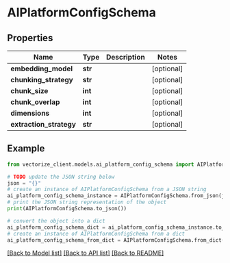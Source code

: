 # AIPlatformConfigSchema


## Properties

Name | Type | Description | Notes
------------ | ------------- | ------------- | -------------
**embedding_model** | **str** |  | [optional] 
**chunking_strategy** | **str** |  | [optional] 
**chunk_size** | **int** |  | [optional] 
**chunk_overlap** | **int** |  | [optional] 
**dimensions** | **int** |  | [optional] 
**extraction_strategy** | **str** |  | [optional] 

## Example

```python
from vectorize_client.models.ai_platform_config_schema import AIPlatformConfigSchema

# TODO update the JSON string below
json = "{}"
# create an instance of AIPlatformConfigSchema from a JSON string
ai_platform_config_schema_instance = AIPlatformConfigSchema.from_json(json)
# print the JSON string representation of the object
print(AIPlatformConfigSchema.to_json())

# convert the object into a dict
ai_platform_config_schema_dict = ai_platform_config_schema_instance.to_dict()
# create an instance of AIPlatformConfigSchema from a dict
ai_platform_config_schema_from_dict = AIPlatformConfigSchema.from_dict(ai_platform_config_schema_dict)
```
[[Back to Model list]](../README.md#documentation-for-models) [[Back to API list]](../README.md#documentation-for-api-endpoints) [[Back to README]](../README.md)


